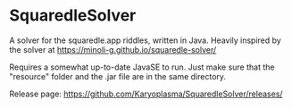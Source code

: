 # SquaredleSolver
A solver for the squaredle.app riddles, written in Java. Heavily inspired by the solver at https://minoli-g.github.io/squaredle-solver/

Requires a somewhat up-to-date JavaSE to run. Just make sure that the "resource" folder and the .jar file are in the same directory.

Release page:
https://github.com/Karyoplasma/SquaredleSolver/releases/
